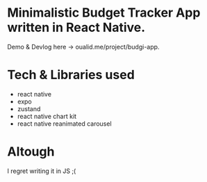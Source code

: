 # Minimalistic Budget Tracker App written in React Native.
Demo & Devlog here -> oualid.me/project/budgi-app.

# Tech & Libraries used
- react native
- expo
- zustand
- react native chart kit
- react native reanimated carousel



# Altough
I regret writing it in JS ;(